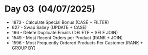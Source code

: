 # Day 03  (04/07/2025)  
-  1873 - Calculate Special Bonus (CASE + FILTER)  
-  627 - Swap Salary (UPDATE + CASE)  
-  196 - Delete Duplicate Emails (DELETE + SELF JOIN)  
-  1549 - Most Recent Orders per Product (RANK + JOIN)  
-  1596 - Most Frequently Ordered Products Per Customer (RANK + GROUP BY)
